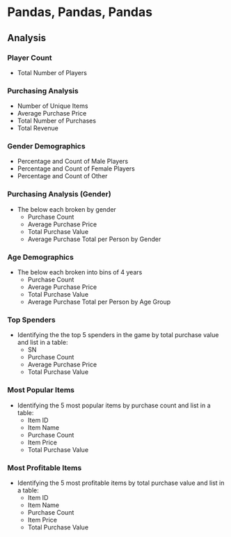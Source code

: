 # Pandas, Pandas, Pandas

## Analysis

### Player Count

* Total Number of Players

### Purchasing Analysis

* Number of Unique Items
* Average Purchase Price
* Total Number of Purchases
* Total Revenue

### Gender Demographics

* Percentage and Count of Male Players
* Percentage and Count of Female Players
* Percentage and Count of Other

### Purchasing Analysis (Gender)

* The below each broken by gender
  * Purchase Count
  * Average Purchase Price
  * Total Purchase Value
  * Average Purchase Total per Person by Gender

### Age Demographics

* The below each broken into bins of 4 years
  * Purchase Count
  * Average Purchase Price
  * Total Purchase Value
  * Average Purchase Total per Person by Age Group

### Top Spenders

* Identifying the the top 5 spenders in the game by total purchase value and list in a table:
  * SN
  * Purchase Count
  * Average Purchase Price
  * Total Purchase Value

### Most Popular Items

* Identifying the 5 most popular items by purchase count and list in a table:
  * Item ID
  * Item Name
  * Purchase Count
  * Item Price
  * Total Purchase Value

### Most Profitable Items

* Identifying the 5 most profitable items by total purchase value and list in a table:
  * Item ID
  * Item Name
  * Purchase Count
  * Item Price
  * Total Purchase Value
